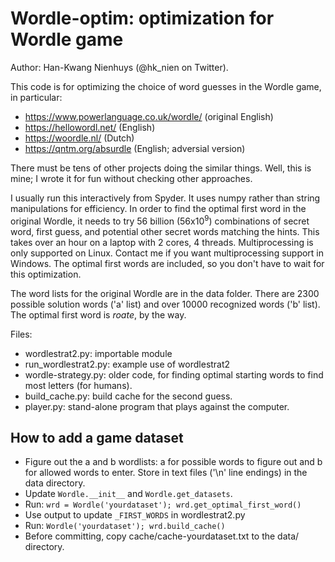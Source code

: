 Wordle-optim: optimization for Wordle game
==========================================

Author: Han-Kwang Nienhuys (@hk_nien on Twitter).

This code is for optimizing the choice of word guesses in the
Wordle game, in particular:

- https://www.powerlanguage.co.uk/wordle/ (original English)
- https://hellowordl.net/ (English)
- https://woordle.nl/ (Dutch)
- https://qntm.org/absurdle (English; adversial version)

There must be tens of other projects doing the similar things. Well, this
is mine; I wrote it for fun without checking other approaches.

I usually run this interactively from Spyder. It uses numpy rather than
string manipulations for efficiency. In order to find the optimal first
word in the original Wordle, it needs to try 56 billion (56x10<sup>9</sup>)
combinations of secret word, first guess, and potential other secret words
matching the hints. This takes over an hour on a laptop with
2 cores, 4 threads. Multiprocessing is only supported on Linux. Contact me
if you want multiprocessing support in Windows. The optimal first words are
included, so you don't have to wait for this optimization.

The word lists for the original Wordle are in the data folder. There are
2300 possible solution words ('a' list) and over 10000 recognized words
('b' list). The optimal first word is _roate_, by the way.

Files:

- wordlestrat2.py: importable module
- run_wordlestrat2.py: example use of wordlestrat2
- wordle-strategy.py: older code, for finding optimal starting words
  to find most letters (for humans).
- build_cache.py: build cache for the second guess.
- player.py: stand-alone program that plays against the computer.

How to add a game dataset
-------------------------
- Figure out the a and b wordlists: a for possible words to figure out
  and b for allowed words to enter. Store in text files ('\n' line endings)
  in the data directory.
- Update `Wordle.__init__` and `Wordle.get_datasets`.
- Run: `wrd = Wordle('yourdataset'); wrd.get_optimal_first_word()`
- Use output to update `_FIRST_WORDS` in wordlestrat2.py
- Run: `Wordle('yourdataset'); wrd.build_cache()`
- Before committing, copy cache/cache-yourdataset.txt to the data/
  directory.
